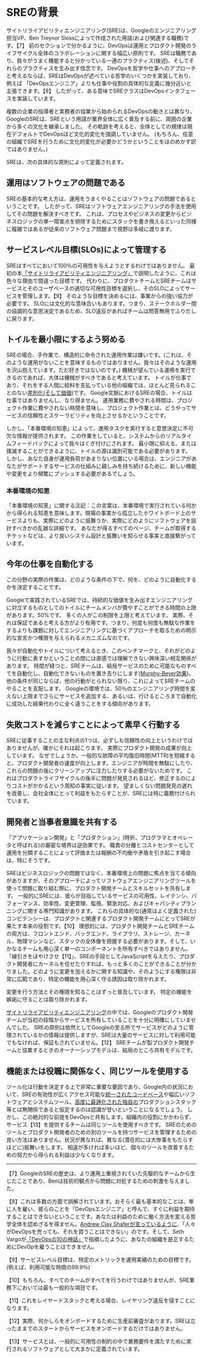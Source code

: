 # SREの背景

サイトリライアビリティエンジニアリング(SRE)は、Googleのエンジニアリング担当VP、Ben Treynor Slossによって作成された用語(および関連する職務)です。【7】
前のセクションで分かるように、DevOpsは運用とプロダクト開発のライフサイクル全体のコラボレーションに関する幅広い原則です。
SREは職務であり、我々がうまく機能すると分かっている一連のプラクティス(後述)、そしてそれらのプラクティスを生み出す信念です。
DevOpsを哲学や仕事へのアプローチと考えるならば、SREはDevOpsが述べている哲学のいくつかを実装しており、例えば 「DevOpsエンジニア」よりも仕事や役割の具体的な定義に幾分近いと主張できます。【8】
したがって、ある意味でSREクラスはDevOpsインタフェースを実装しています。

複数の企業の指導者と実務者の協業から始められるDevOpsの動きとは異なり、GoogleのSREは、SREという用語が業界全体に広く普及する前に、周囲の企業から多くの文化を継承しました。
その軌跡を考えると、全体としての規律は現在デフォルトでDevOpsほど文化的変化を強調していません。
(もちろん、任意の組織でSREを行うために文化的変化が必要かどうかということをほのめかす訳ではありません。)

SREは、次の具体的な原則によって定義されます。

## 運用はソフトウェアの問題である

SREの基本的な考え方は、運用をうまくやることはソフトウェアの問題であるということです。
したがって、SREはソフトウェアエンジニアリングの手法を使用してその問題を解決すべきです。
これは、プロセスやビジネスの変更からビジネスロジックの単一障害点を排除するためにスタックを書き換えるといった同様に複雑ではあるが従来のソフトウェア問題まで視野は多岐に渡ります。

## サービスレベル目標(SLOs)によって管理する

SREはすべてにおいて100％の可用性を与えようとするわけではありません。
最初の本[「サイトリライアビリティエンジニアリング」](http://bit.ly/2kIcNYM)で説明したように、これは色々な理由で間違った目標です。
代わりに、プロダクトチームとSREチームはサービスとそのユーザベースの適切な可用性目標を選択し、そのSLOによってサービスを管理します。【9】
そのような目標を決めるには、事業からの強い協力が必要です。
SLOには文化的な意味合いもあります。つまり、ステークホルダー間の協調的な意思決定であるため、SLO違反があればチームは問答無用でふりだしに戻ります。

## トイルを最小限にするよう努める

SREの場合、手作業で、構造的に命令された運用作業は嫌いです。(これは、そのような運用がないことを意味するものではありません。我々はそのような運用を沢山抱えています。ただ好きではないのです。)
機械が望んでいる運用を実行できるのであれば、大体は機械がすべきであると考えています。
トイルが仕事であり、それをする人間に給料を支払っている他の組織では、ほとんど見られることのない[差別化(そして価値)](http://bit.ly/2xvlcIa)です。
Google文脈におけるSREの場合、トイルは仕事ではありませんし、なり得ません。
運用業務に費やされる時間は、プロジェクト作業に費やされない時間を意味し、プロジェクト作業とは、どうやってサービスの信頼性とスケーラビリティを向上させるかということです。

しかし、「本番環境の知恵」によって、運用タスクを実行すると意思決定に不可欠な情報が提供されます。
この作業をしていると、システムからのリアルタイムフィードバックによって我々はくぎ付けにされます。
最小限に抑える、または撲滅することができるように、トイルの源は識別可能である必要があります。
しかし、あなた自身が運用負荷があまりない位置にいる場合は、エンジニアがあなたがサポートするサービスの仕組みに親しみを持ち続けるために、新しい機能や変更をより頻繁にプッシュする必要があるでしょう。

### 本番環境の知恵

「本番環境の知恵」に関する注記：この言葉は、本番環境で実行されている何かから得られる知恵を意味します。現場の事実から孤立したホワイトボード上のサービスよりも、実際にどのように振舞うか、実際にどのようにソフトウェアを設計すべきかの乱雑な詳細です。
あなたが得るすべてのページ、チームが取得するチケットなどは、より良いシステム設計と振舞いを知らせる事実と直接繋がっています。

## 今年の仕事を自動化する

この分野の実際の作業は、どのような条件の下で、何を、どのように自動化するかを決定することです。

Googleで実践されているSREでは、持続的な価値を生み出すエンジニアリングに対立するものとしてのトイルにチームメンバが費やすことができる時間の上限があります。50%です。
多くの人がこの制限を上限と考えています。
実際、それは保証であると考える方がより有用です。つまり、何度も何度も無駄な作業をするよりも課題に対してエンジニアリングに基づくアプローチを取るための明示的な宣言かつ権限を与えられるメカニズムなのです。

我々が自動化やトイルについて考えるとき、このベンチマークと、それがどのように行動に表すかということの間には直感では理解できない興味深い相互関係があります。
時間が経つと、SREチームは、結局サービスのために可能なものすべてを自動化し、自動化できないものを置き去りにします([Murphy-Beyer効果](http://bit.ly/2Js7hau))。
他の条件が同じならば、他の行動がとられない限り、これによってSREチームのやることを支配します。
Googleの環境では、50％のエンジニアリング時間を変えない上限までさらにサービスを追加する、あるいは、行けるところまで自動化に成功した結果代わりに全く違うことをする傾向があります。

## 失敗コストを減らすことによって素早く行動する

SREに従事することの主な利点の1つは、必ずしも信頼性の向上というわけではありませんが、確かにそれは起こります。 実際にプロダクト開発の成果が向上しています。
なぜでしょうか。一般的な故障の平均復旧時間(MTTR)を短縮すると、プロダクト開発者の速度が向上します。エンジニアが時間を無駄にしたり、これらの問題の後にクリーンアップに注力したりする必要がないためです。
これはプロダクトライフサイクルの後半に問題が発見されるほど、修正するのによりコストがかかるという周知の事実に従います。
望ましくない問題発見の遅れを改善し、会社全体にとって利益をもたらすことが、SREには特に義務付けられています。

## 開発者と当事者意識を共有する

「アプリケーション開発」と「プロダクション」(時折、プログラマとオペレータと呼ばれる)の厳密な境界は逆効果です。
職責の分離とコストセンターとして運用を分類することによって評価または報酬の不均衡や矛盾を引き起こす場合は、特にそうです。

SREはビジネスロジックの問題ではなく、本番環境上の問題に焦点を当てる傾向がありますが、そのアプローチによってソフトウェアエンジニアリングツールを使って問題に取り組む際に、プロダクト開発チームとスキルセットを共有します。
一般的にSREには、彼らが目指しているサービスの可用性、レイテンシ、パフォーマンス、効率性、変更管理、監視、緊急対応、およびキャパシティプランニングに関する専門知識があります。
これらの具体的な(通常はよく定義された)コンピテンシーは、プロダクトと関連するプロダクト開発チームにとってSREが果たす本来の役割です。【10】
理想的には、プロダクト開発チームとSREチームの両方は、フロントエンド、バックエンド、ライブラリ、ストレージ、カーネル、物理マシンなど、スタックの全体像を把握する必要があります。そして、いかなるチームも用心深く単一のコンポーネントを所有すべきではありません。
「線引きをぼやけさせ【11】」、SREの手段としてJavaScriptを与えたり、プロダクト開発者にカーネルを任せたりすれば、もっと多くのことができることが分かりました。どのように変更を加えるかに関する知識や、そのようにする権限は非常に広範であり、特定の機能を用心深く守る誘因は取り除かれます。

変更を行う方法とその権限を知ることはずっと普及しています。 特定の機能を嫉妬に守ることは取り除かれます。

[サイトリライアビリティエンジニアリング](http://bit.ly/2kIcNYM)の中では、Googleのプロダクト開発チームが当初の段階からサービスを所有していることを十分に明確にしていませんでした。
SREの原則は依然としてGoogleの至る所でサービスがどのように管理されているかの情報は提供しますが、SREは大量のサービスに対して利用可能でもなければ、保証もされていません。【12】
SREチームが製プロダクト開発チームと協業するときのオーナーシップモデルは、結局のところ共有モデルです。

## 機能または役職に関係なく、同じツールを使用する

ツール化は行動を決定する上で非常に重要な要因であり、Google内の状況において、SREの有効性が広くアクセス可能な[統一されたコードベース](http://bit.ly/2J4jgMi)や幅広いソフトウェアとシステムツール、[高度に最適化された独自の](http://bit.ly/2J6wkkp)プロダクションスタック等とは無関係であると仮定するのは認識が甘いということになるでしょう。
しかし、この絶対的な前提をDevOpsと共有します。組織内の役割にかかわらず、サービス【13】を提供するチームは同じツールを使用すべきです。
SREのためのツールとプロダクト開発者のための別のツールを持つサービスを管理するための良い方法はありません。状況が異なれば、異なる(潜在的には大惨事をもたらすほどに)振舞いをします。
相違が多ければ多いほど、個々のツールを改善するための努力から得られる利益は少なくなります。

----------
【7】GoogleのSREの歴史は、より運用上重視されていた先駆的なチームから生じたことであり、Benは技術的観点から問題に対処するための刺激を与えました。

【8】これは多数の方面で誤解されています。おそらく最も基本的なことは、単に人を雇い、彼らのことを「DevOpsエンジニア」と呼んで、すぐに利益を期待することはできないということです。あなたは利益のために働く方法を変える哲学全体を認めざるを得ません。[Andrew Clay Shaferが言っているように](http://bit.ly/2sy7UVI)、「人々がDevOpsを売っても、それを買うことはできない」のです。そして、Seth Vargoが[「DevOpsの10の神話」](http://bit.ly/2HcHmP1)で指摘したように、あなたの組織を是正するためにDevOpを雇うことはできません。

【9】サービスレベル目標は、特定のメトリックを運用実績のための目標です。(例えば、利用可能な時間の99.9％)

【10】もちろん、すべてのチームがすべてを行うわけではありませんが、SRE業務下においては最も一般的な項目です。

【11】これをレイヤードスタックと考える場合、レイヤリング違反を侵すことになります。

【12】実際、何かしらをオンボードするために生産前審査があります。SREは立ったままでのスタートからサービスをオンボードするだけではありません。

【13】サービスとは、一般的に可用性の制約の中で業務要件を満たすために実行されるソフトウェアとして大まかに定義されています。
